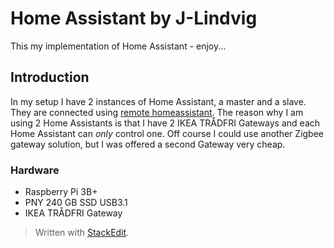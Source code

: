 # Home Assistant by J-Lindvig
This my implementation of Home Assistant - enjoy...
## Introduction
In my setup I have 2 instances of Home Assistant, a master and a slave. They are connected using [remote homeassistant](https://github.com/lukas-hetzenecker/home-assistant-remote).
The reason why I am using 2 Home Assistants is that I have 2 IKEA TRÅDFRI Gateways and each Home Assistant can *only* control one. Off course I could use another Zigbee gateway solution, but I was offered a second Gateway very cheap.
### Hardware
 - Raspberry Pi 3B+
 - PNY 240 GB SSD USB3.1
 - IKEA TRÅDFRI Gateway
> Written with [StackEdit](https://stackedit.io/).